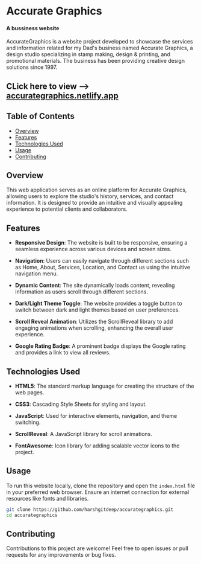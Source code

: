 
<h1>Accurate Graphics </h1>
<h4>A bussiness website</h4>

AccurateGraphics is a website project developed to showcase the services and information related for my Dad's business named Accurate Graphics, a design studio specializing in stamp making, design & printing, and promotional materials. The business has been providing creative design solutions since 1997.
## CLick here to view  -->  <a href="https://accurategraphics.netlify.app/" target="_blank">accurategraphics.netlify.app</a>
## Table of Contents
- [Overview](#overview)
- [Features](#features)
- [Technologies Used](#technologies-used)
- [Usage](#usage)
- [Contributing](#contributing)

## Overview

This web application serves as an online platform for Accurate Graphics, allowing users to explore the studio's history, services, and contact information. It is designed to provide an intuitive and visually appealing experience to potential clients and collaborators.

## Features

- **Responsive Design**: The website is built to be responsive, ensuring a seamless experience across various devices and screen sizes.

- **Navigation**: Users can easily navigate through different sections such as Home, About, Services, Location, and Contact us using the intuitive navigation menu.

- **Dynamic Content**: The site dynamically loads content, revealing information as users scroll through different sections.

- **Dark/Light Theme Toggle**: The website provides a toggle button to switch between dark and light themes based on user preferences.

- **Scroll Reveal Animation**: Utilizes the ScrollReveal library to add engaging animations when scrolling, enhancing the overall user experience.

- **Google Rating Badge**: A prominent badge displays the Google rating and provides a link to view all reviews.

## Technologies Used

- **HTML5**: The standard markup language for creating the structure of the web pages.

- **CSS3**: Cascading Style Sheets for styling and layout.

- **JavaScript**: Used for interactive elements, navigation, and theme switching.

- **ScrollReveal**: A JavaScript library for scroll animations.

- **FontAwesome**: Icon library for adding scalable vector icons to the project.

## Usage

To run this website locally, clone the repository and open the `index.html` file in your preferred web browser. Ensure an internet connection for external resources like fonts and libraries.

```bash
git clone https://github.com/harshgitdeep/accurategraphics.git
cd accurategraphics
```

## Contributing

Contributions to this project are welcome! Feel free to open issues or pull requests for any improvements or bug fixes.
